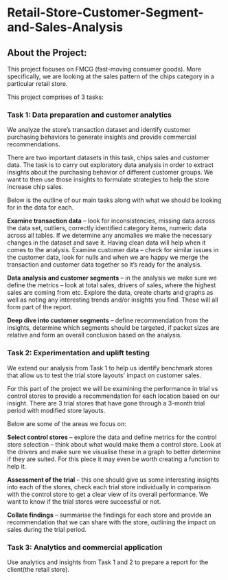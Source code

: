 # Retail-Store-Customer-Segment-and-Sales-Analysis

## About the Project:
This project focuses on FMCG (fast-moving consumer goods). More specifically, we are looking at the sales pattern of the chips category in a particular retail store.

This project comprises of 3 tasks:
### Task 1: Data preparation and customer analytics
We analyze the store’s transaction dataset and identify customer purchasing behaviors to generate insights and provide commercial recommendations.

There are two important datasets in this task, chips sales and customer data. The task is to carry out exploratory data analysis in order to extract insights about the purchasing behavior of different customer groups. We want to then use those insights to formulate strategies to help the store increase chip sales.

Below is the outline of our main tasks along with what we should be looking for in the data for each. 

**Examine transaction data** – look for inconsistencies, missing data across the data set, outliers, correctly identified category items, numeric data across all tables. If we determine any anomalies we make the necessary changes in the dataset and save it. Having clean data will help when it comes to the analysis. 
Examine customer data – check for similar issues in the customer data, look for nulls and when we are happy we merge the transaction and customer data together so it’s ready for the analysis.

**Data analysis and customer segments** – in the analysis we make sure we define the metrics – look at total sales, drivers of sales, where the highest sales are coming from etc. Explore the data, create charts and graphs as well as noting any interesting trends and/or insights you find. These will all form part of the report. 

**Deep dive into customer segments** – define recommendation from the insights, determine which segments should be targeted, if packet sizes are relative and form an overall conclusion based on the analysis. 


### Task 2: Experimentation and uplift testing
We extend our analysis from Task 1 to help us identify benchmark stores that allow us to test the trial store layouts' impact on customer sales.

For this part of the project we will be examining the performance in trial vs control stores to provide a recommendation for each location based on our insight. There are 3 trial stores that have gone through a 3-month trial period with modified store layouts.

Below are some of the areas we focus on:

**Select control stores** – explore the data and define metrics for the control store selection – think about what would make them a control store. Look at the drivers and make sure we visualise these in a graph to better determine if they are suited. For this piece it may even be worth creating a function to help it. 

**Assessment of the trial** – this one should give us  some interesting insights into each of the stores, check each trial store individually in comparison with the control store to get a clear view of its overall performance. We want to know if the trial stores were successful or not. 

**Collate findings** – summarise the findings for each store and provide an recommendation that we can share with the store,  outlining the impact on sales during the trial period.

### Task 3: Analytics and commercial application
Use analytics and insights from Task 1 and 2 to prepare a report for the client(the retail store).


